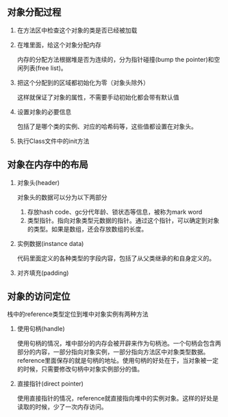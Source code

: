 ## 对象分配过程

1. 在方法区中检查这个对象的类是否已经被加载

2. 在堆里面，给这个对象分配内存

   内存的分配方法根据堆是否为连续的，分为指针碰撞(bump the pointer)和空闲列表(free list)。

3. 把这个分配到的区域都初始化为零（对象头除外）

   这样就保证了对象的属性，不需要手动初始化都会带有默认值

4. 设置对象的必要信息

   包括了是哪个类的实例、对应的哈希码等，这些值都设置在对象头。

5. 执行Class文件中的init方法

## 对象在内存中的布局

1. 对象头(header)

   对象头的数据可以分为以下两部分

   1. 存放hash code、gc分代年龄、锁状态等信息，被称为mark word
   2. 类型指针。指向对象类型元数据的指针。通过这个指针，可以确定到对象的类型。如果是数组，还会存放数组的长度。

2. 实例数据(instance data)

   代码里面定义的各种类型的字段内容，包括了从父类继承的和自身定义的。

3. 对齐填充(padding)

## 对象的访问定位

栈中的reference类型定位到堆中对象实例有两种方法

1. 使用句柄(handle)

   使用句柄的情况，堆中部分的内存会被开辟来作为句柄池。一个句柄会包含两部分的内容，一部分指向对象实例，一部分指向方法区中对象类型数据。reference里面保存的就是句柄的地址。使用句柄的好处在于，当对象被一定的时候，只需要修改句柄中对象实例部分的值。

2. 直接指针(direct pointer)

   使用直接指针的情况，reference就直接指向堆中的实例对象。这样的好处是读取的时候，少了一次内存访问。

